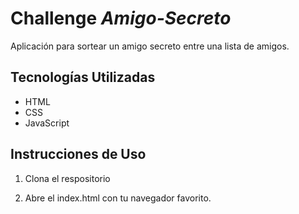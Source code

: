 # Challenge _Amigo-Secreto_

Aplicación para sortear un amigo secreto entre una lista de amigos.

## Tecnologías Utilizadas

* HTML
* CSS
* JavaScript

## Instrucciones de Uso

1) Clona el respositorio

2) Abre el index.html con tu navegador favorito.



